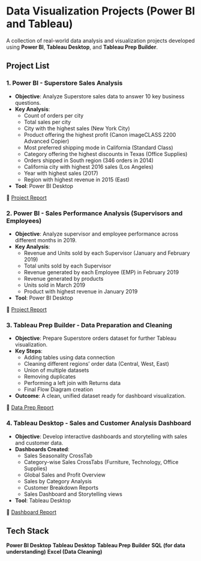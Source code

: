   #  Data Visualization Projects (Power BI and Tableau)

A collection of real-world data analysis and visualization projects developed using **Power BI**, **Tableau Desktop**, and **Tableau Prep Builder**.


## Project List

### 1. Power BI - Superstore Sales Analysis
- **Objective**: Analyze Superstore sales data to answer 10 key business questions.
- **Key Analysis**:
  - Count of orders per city
  - Total sales per city
  - City with the highest sales (New York City)
  - Product offering the highest profit (Canon imageCLASS 2200 Advanced Copier)
  - Most preferred shipping mode in California (Standard Class)
  - Category offering the highest discounts in Texas (Office Supplies)
  - Orders shipped in South region (346 orders in 2014)
  - California city with highest 2016 sales (Los Angeles)
  - Year with highest sales (2017)
  - Region with highest revenue in 2015 (East)
- **Tool**: Power BI Desktop


📄 [Project Report](DATA_Analysis.pdf)

### 2. Power BI - Sales Performance Analysis (Supervisors and Employees)
- **Objective**: Analyze supervisor and employee performance across different months in 2019.
- **Key Analysis**:
  - Revenue and Units sold by each Supervisor (January and February 2019)
  - Total units sold by each Supervisor
  - Revenue generated by each Employee (EMP) in February 2019
  - Revenue generated by products
  - Units sold in March 2019
  - Product with highest revenue in January 2019
- **Tool**: Power BI Desktop



📄 [Project Report](Power_BI_Data_Analysis.pdf)


### 3. Tableau Prep Builder - Data Preparation and Cleaning
- **Objective**: Prepare Superstore orders dataset for further Tableau visualization.
- **Key Steps**:
  - Adding tables using data connection
  - Cleaning different regions’ order data (Central, West, East)
  - Union of multiple datasets
  - Removing duplicates
  - Performing a left join with Returns data
  - Final Flow Diagram creation
- **Outcome**: A clean, unified dataset ready for dashboard visualization.


📄 [Data Prep Report](Tableau_Prep_Builder_Data_Prep.pdf)

### 4. Tableau Desktop - Sales and Customer Analysis Dashboard
- **Objective**: Develop interactive dashboards and storytelling with sales and customer data.
- **Dashboards Created**:
  - Sales Seasonality CrossTab
  - Category-wise Sales CrossTabs (Furniture, Technology, Office Supplies)
  - Global Sales and Profit Overview
  - Sales by Category Analysis
  - Customer Breakdown Reports
  - Sales Dashboard and Storytelling views
- **Tool**: Tableau Desktop

📄 [Dashboard Report](Tableau_Sales_Customer_Data_Analysis.pdf)


##  Tech Stack
**Power BI Desktop**
**Tableau Desktop**
**Tableau Prep Builder**
**SQL (for data understanding)**
**Excel (Data Cleaning)**
